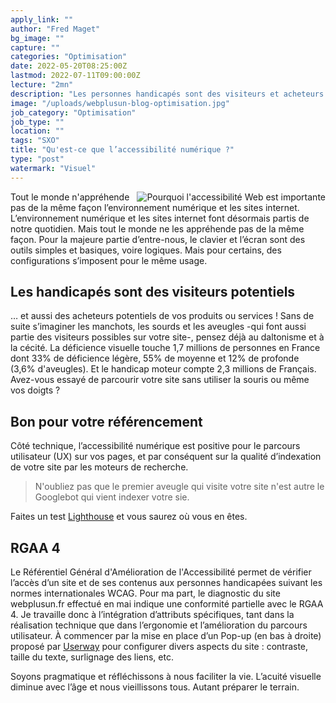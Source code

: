 ```yaml
---
apply_link: ""
author: "Fred Maget"
bg_image: ""
capture: ""
categories: "Optimisation"
date: 2022-05-20T08:25:00Z
lastmod: 2022-07-11T09:00:00Z
lecture: "2mn"
description: "Les personnes handicapés sont des visiteurs et acheteurs potentiels de vos produits ou services. Ne les oubliez pas !"
image: "/uploads/webplusun-blog-optimisation.jpg"
job_category: "Optimisation"
job_type: ""
location: ""
tags: "SXO"
title: "Qu'est-ce que l’accessibilité numérique ?"
type: "post"
watermark: "Visuel"
---
```


<img src="/uploads/accessibilite-web.webp" class="img-fluid" alt="Pourquoi l'accessibilité Web est importante" style="float:right;" data-aos="fade-up" loading="lazy" decoding="async">

Tout le monde n'appréhende pas de la même façon l’environnement numérique et les sites internet.
L’environnement numérique et les sites internet font désormais partis de notre quotidien. Mais tout le monde ne les appréhende pas de la même façon. Pour la majeure partie d’entre-nous, le clavier et l’écran sont des outils simples et basiques, voire logiques. Mais pour certains, des configurations s’imposent pour le même usage.


## Les handicapés sont des visiteurs potentiels
… et aussi des acheteurs potentiels de vos produits ou services !
Sans de suite s’imaginer les manchots, les sourds et les aveugles -qui font aussi partie des visiteurs possibles sur votre site-, pensez déjà au daltonisme et à la cécité. La déficience visuelle touche 1,7 millions de personnes en France dont 33% de déficience légère, 55% de moyenne et 12% de profonde (3,6% d'aveugles). Et le handicap moteur compte 2,3 millions de Français. Avez-vous essayé de parcourir votre site sans utiliser la souris ou même vos doigts ?


## Bon pour votre référencement
Côté technique, l’accessibilité numérique est positive pour le parcours utilisateur (UX) sur vos pages, et par conséquent sur la qualité d’indexation de votre site par les moteurs de recherche. 

> N'oubliez pas que le premier aveugle qui visite votre site n'est autre le Googlebot qui vient indexer votre sie.

Faites un test [Lighthouse](https://developers.google.com/web/tools/lighthouse "Lighthouse") et vous saurez où vous en êtes.


## RGAA 4
Le Référentiel Général d'Amélioration de l'Accessibilité permet de vérifier l’accès d’un site et de ses contenus aux personnes handicapées suivant les normes internationales WCAG.
Pour ma part, le diagnostic du site webplusun.fr effectué en mai indique une conformité partielle avec le RGAA 4. Je travaille donc à l’intégration d’attributs spécifiques, tant dans la réalisation technique que dans l’ergonomie et l’amélioration du parcours utilisateur. À commencer par la mise en place d’un Pop-up (en bas à droite) proposé par [Userway](https://scan.userway.org/ "Userway") pour configurer divers aspects du site : contraste, taille du texte, surlignage des liens, etc.

Soyons pragmatique et réfléchissons à nous faciliter la vie. L’acuité visuelle diminue avec l’âge et nous vieillissons tous. Autant préparer le terrain.
